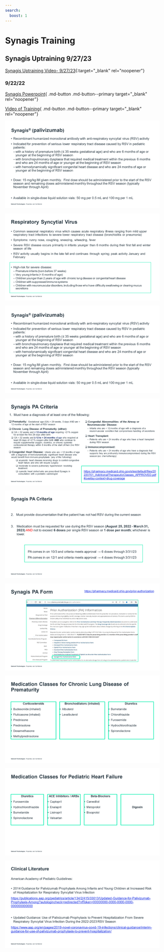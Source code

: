 ```yaml
---
search:
  boost: 1
---
```


# Synagis Training

## Synagis Uptraining 9/27/23

[Synagis Uptraining Video- 9/27/23](https://mygainwell-my.sharepoint.com.mcas.ms/personal/justin_collingwood_gainwelltechnologies_com/_layouts/15/stream.aspx?id=%2Fpersonal%2Fjustin%5Fcollingwood%5Fgainwelltechnologies%5Fcom%2FDocuments%2FRecordings%2FSynagis%20Uptraining%2D20230927%5F113424%2DMeeting%20Recording%2Emp4&nav=eyJyZWZlcnJhbEluZm8iOnsicmVmZXJyYWxBcHAiOiJTdHJlYW1XZWJBcHAiLCJyZWZlcnJhbFZpZXciOiJTaGFyZURpYWxvZyIsInJlZmVycmFsQXBwUGxhdGZvcm0iOiJXZWIiLCJyZWZlcnJhbE1vZGUiOiJ2aWV3In19&nav=eyJyZWZlcnJhbEluZm8iOnsicmVmZXJyYWxBcHAiOiJTdHJlYW1XZWJBcHAiLCJyZWZlcnJhbFZpZXciOiJTaGFyZURpYWxvZyIsInJlZmVycmFsQXBwUGxhdGZvcm0iOiJXZWIiLCJyZWZlcnJhbE1vZGUiOiJ2aWV3In19&referrer=Teams%2ETEAMS%2DELECTRON&referrerScenario=p2p%5Fns%2Dbim&ga=1){:target="_blank" rel="noopener"}

### 9/22/22

[Synagis Powerpoint](https://mygainwell-my.sharepoint.com/:p:/r/personal/christopher_nguyen_gainwelltechnologies_com/Documents/Evergreen/Emails/Synagis%20training.pptx?d=w757935c4a8da4d4280a665b8f13e02e8&csf=1&web=1&e=5kuPuL){ .md-button .md-button--primary target="_blank" rel="noopener"}

[Video of Training](https://mygainwell-my.sharepoint.com/:v:/r/personal/cassandra_roach_gainwelltechnologies_com/Documents/Recordings/Synagis%20(2022-2023)%20Training%20with%20Debbie%20Brokaw-20220914_140123-Meeting%20Recording.mp4?csf=1&web=1&e=VD1LZN){ .md-button .md-button--primary target="_blank" rel="noopener"}

![Alt text](synagis_training_1.png)

![Alt text](synagis_training_2.png)

![Alt text](synagis_training_3.png)

![Alt text](synagis_training_4.png)

![Alt text](synagis_training_5.png)

![Alt text](synagis_training_6.png)

![Alt text](synagis_training_7.png)

![Alt text](synagis_training_8.png)

![Alt text](synagis_training_9.png)
